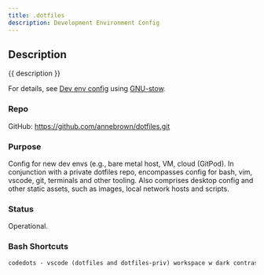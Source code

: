 ```yaml
---
title: .dotfiles
description: Development Environment Config
---
```


## Description

{{ description }}

For details, see [Dev env config](../../../tech/oses/linux/new-dev-env.md) using [GNU-stow](https://www.gnu.org/software/stow/).

### Repo

GitHub: <https://github.com/annebrown/dotfiles.git>

### Purpose

Config for new dev envs (e.g., bare metal host, VM, cloud (GitPod).  In conjunction with a private dotfiles repo, encompasses config for bash, vim, vscode, git, terminals and other tooling.  Also comprises desktop config and other static assets, such as images, local network hosts and scripts.

### Status

Operational.

### Bash Shortcuts

```txt
codedots - vscode (dotfiles and dotfiles-priv) workspace w dark contrast theme
```
